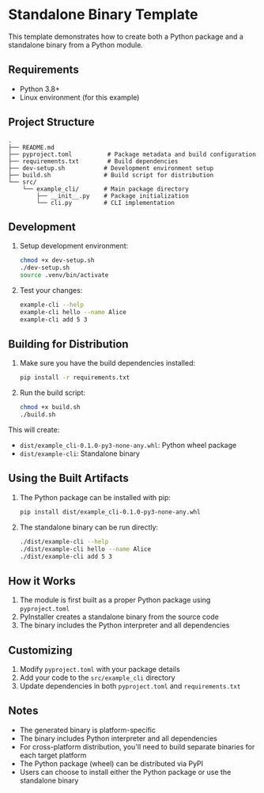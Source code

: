 # Standalone Binary Template

This template demonstrates how to create both a Python package and a standalone binary from a Python module.

## Requirements

- Python 3.8+
- Linux environment (for this example)

## Project Structure

```
.
├── README.md
├── pyproject.toml          # Package metadata and build configuration
├── requirements.txt        # Build dependencies
├── dev-setup.sh           # Development environment setup
├── build.sh               # Build script for distribution
└── src/
    └── example_cli/       # Main package directory
        ├── __init__.py    # Package initialization
        └── cli.py         # CLI implementation
```

## Development

1. Setup development environment:
   ```bash
   chmod +x dev-setup.sh
   ./dev-setup.sh
   source .venv/bin/activate
   ```

2. Test your changes:
   ```bash
   example-cli --help
   example-cli hello --name Alice
   example-cli add 5 3
   ```

## Building for Distribution

1. Make sure you have the build dependencies installed:
   ```bash
   pip install -r requirements.txt
   ```

2. Run the build script:
   ```bash
   chmod +x build.sh
   ./build.sh
   ```

This will create:
- `dist/example_cli-0.1.0-py3-none-any.whl`: Python wheel package
- `dist/example-cli`: Standalone binary

## Using the Built Artifacts

1. The Python package can be installed with pip:
   ```bash
   pip install dist/example_cli-0.1.0-py3-none-any.whl
   ```

2. The standalone binary can be run directly:
   ```bash
   ./dist/example-cli --help
   ./dist/example-cli hello --name Alice
   ./dist/example-cli add 5 3
   ```

## How it Works

1. The module is first built as a proper Python package using `pyproject.toml`
2. PyInstaller creates a standalone binary from the source code
3. The binary includes the Python interpreter and all dependencies

## Customizing

1. Modify `pyproject.toml` with your package details
2. Add your code to the `src/example_cli` directory
3. Update dependencies in both `pyproject.toml` and `requirements.txt`

## Notes

- The generated binary is platform-specific
- The binary includes Python interpreter and all dependencies
- For cross-platform distribution, you'll need to build separate binaries for each target platform
- The Python package (wheel) can be distributed via PyPI
- Users can choose to install either the Python package or use the standalone binary 